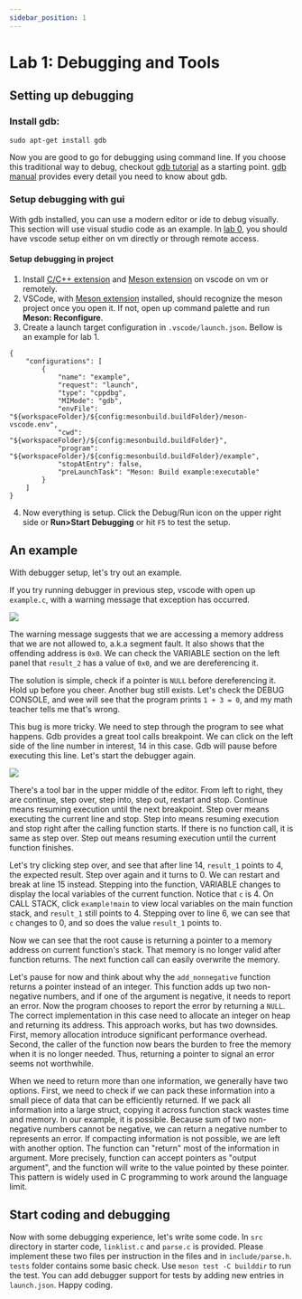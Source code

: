 ```yaml
---
sidebar_position: 1
---
```


# Lab 1: Debugging and Tools

## Setting up debugging
### Install gdb:
```
sudo apt-get install gdb
```
Now you are good to go for debugging using command line. If you choose this traditional way to debug, checkout [gdb tutorial](https://web.eecs.umich.edu/~sugih/pointers/summary.html) as a starting point. [gdb manual](https://sourceware.org/gdb/current/onlinedocs/gdb.html/) provides every detail you need to know about gdb.

### Setup debugging with gui
With gdb installed, you can use a modern editor or ide to debug visually. This section will use visual studio code as an example. In [lab 0](./00-setup.md), you should have vscode setup either on vm directly or through remote access.

#### Setup debugging in project
1. Install [C/C++ extension](https://marketplace.visualstudio.com/items?itemName=ms-vscode.cpptools) and [Meson extension](https://marketplace.visualstudio.com/items?itemName=mesonbuild.mesonbuild) on vscode on vm or remotely.
2. VSCode, with [Meson extension](https://marketplace.visualstudio.com/items?itemName=mesonbuild.mesonbuild) installed, should recognize the meson project once you open it. If not, open up command palette and run **Meson: Reconfigure**.
3. Create a launch target configuration in `.vscode/launch.json`. Bellow is an example for lab 1.
```
{
    "configurations": [
        {
            "name": "example",
            "request": "launch",
            "type": "cppdbg",
            "MIMode": "gdb",
            "envFile": "${workspaceFolder}/${config:mesonbuild.buildFolder}/meson-vscode.env",
            "cwd": "${workspaceFolder}/${config:mesonbuild.buildFolder}",
            "program": "${workspaceFolder}/${config:mesonbuild.buildFolder}/example",
            "stopAtEntry": false,
            "preLaunchTask": "Meson: Build example:executable"
        }
    ]
}
```
4. Now everything is setup. Click the Debug/Run icon on the upper right side or **Run>Start Debugging** or hit `F5` to test the setup.


## An example
With debugger setup, let's try out an example.

If you try running debugger in previous step, vscode with open up `example.c`, with a warning message that exception has occurred. 

![](/img/debug_exception.png)

The warning message suggests that we are accessing a memory address that we are not allowed to, a.k.a segment fault. It also shows that the offending address is `0x0`. We can check the VARIABLE section on the left panel that `result_2` has a value of `0x0`, and we are dereferencing it.

The solution is simple, check if a pointer is `NULL` before dereferencing it. Hold up before you cheer. Another bug still exists. Let's check the DEBUG CONSOLE, and wee will see that the program prints `1 + 3 = 0`, and my math teacher tells me that's wrong.

This bug is more tricky. We need to step through the program to see what happens. Gdb provides a great tool calls breakpoint. We can click on the left side of the line number in interest, 14 in this case. Gdb will pause before executing this line. Let's start the debugger again.

![](/img/debug_breakpoint.png)

There's a tool bar in the upper middle of the editor. From left to right, they are continue, step over, step into, step out, restart and stop. Continue means resuming execution until the next breakpoint. Step over means executing the current line and stop. Step into means resuming execution and stop right after the calling function starts. If there is no function call, it is same as step over. Step out means resuming execution until the current function finishes.

Let's try clicking step over, and see that after line 14, `result_1` points to 4, the expected result. Step over again and it turns to 0. We can restart and break at line 15 instead. Stepping into the function, VARIABLE changes to display the local variables of the current function. Notice that `c` is 4. On CALL STACK, click `example!main` to view local variables on the main function stack, and `result_1` still points to 4. Stepping over to line 6, we can see that `c` changes to 0, and so does the value `result_1` points to.

Now we can see that the root cause is returning a pointer to a memory address on current function's stack. That memory is no longer valid after function returns. The next function call can easily overwrite the memory.

Let's pause for now and think about why the `add_nonnegative` function returns a pointer instead of an integer. This function adds up two non-negative numbers, and if one of the argument is negative, it needs to report an error. Now the program chooses to report the error by returning a `NULL`. The correct implementation in this case need to allocate an integer on heap and returning its address. This approach works, but has two downsides. First, memory allocation introduce significant performance overhead. Second, the caller of the function now bears the burden to free the memory when it is no longer needed. Thus, returning a pointer to signal an error seems not worthwhile.

When we need to return more than one information, we generally have two options. First, we need to check if we can pack these information into a small piece of data that can be efficiently returned. If we pack all information into a large struct, copying it across function stack wastes time and memory. In our example, it is possible. Because sum of two non-negative numbers cannot be negative, we can return a negative number to represents an error. If compacting information is not possible, we are left with another option. The function can "return" most of the information in argument. More precisely, function can accept pointers as "output argument", and the function will write to the value pointed by these pointer. This pattern is widely used in C programming to work around the language limit.

## Start coding and debugging
Now with some debugging experience, let's write some code. In `src` directory in starter code, `linklist.c` and `parse.c` is provided. Please implement these two files per instruction in the files and in `include/parse.h`. `tests` folder contains some basic check. Use `meson test -C builddir` to run the test. You can add debugger support for tests by adding new entries in `launch.json`. Happy coding.
